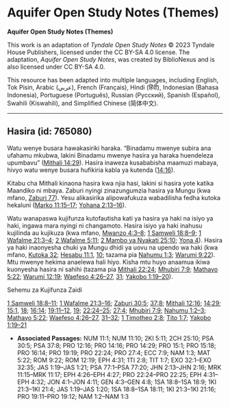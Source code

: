 # Aquifer Open Study Notes (Themes)

**Aquifer Open Study Notes (Themes)**

This work is an adaptation of *Tyndale Open Study Notes* © 2023 Tyndale House Publishers, licensed under the CC BY\-SA 4\.0 license. The adaptation, *Aquifer Open Study Notes*, was created by BiblioNexus and is also licensed under CC BY\-SA 4\.0\.

This resource has been adapted into multiple languages, including English, Tok Pisin, Arabic (عربي), French (Français), Hindi (हिंदी), Indonesian (Bahasa Indonesia), Portuguese (Português), Russian (Русский), Spanish (Español), Swahili (Kiswahili), and Simplified Chinese (简体中文).



--------------------------------

## Hasira (id: 765080)

Watu wenye busara hawakasiriki haraka. “Binadamu mwenye subira ana ufahamu mkubwa, lakini Binadamu mwenye hasira ya haraka huendeleza upumbavu” ([Mithali 14:29](https://ref.ly/Prov14:29)). Hasira inaweza kusababisha maamuzi mabaya, hivyo watu wenye busara hufikiria kabla ya kutenda ([14:16](https://ref.ly/Prov14:16)).

Kitabu cha Mithali kinaona hasira kwa njia hasi, lakini si hasira yote katika Maandiko ni mbaya. Zaburi nyingi zinazungumzia hasira ya Mungu (kwa mfano, [Zaburi 77](https://ref.ly/Ps77:1-Ps77:20)). Yesu alikasirika alipowafukuza wabadilisha fedha kutoka hekaluni ([Marko 11:15–17](https://ref.ly/Mark11:15-Mark11:17); [Yohana 2:13–16](https://ref.ly/John2:13-John2:16)).

Watu wanapaswa kujifunza kutofautisha kati ya hasira ya haki na isiyo ya haki, ingawa mara nyingi ni changamoto. Hasira isiyo ya haki inahusu kujilinda au kujikuza (kwa mfano, [Mwanzo 4:3–8](https://ref.ly/Gen4:3-Gen4:8); [1 Samweli 18:8–9](https://ref.ly/1Sam18:8-1Sam18:9); [1 Wafalme 21:3–4](https://ref.ly/1Kgs21:3-1Kgs21:4); [2 Wafalme 5:11](https://ref.ly/2Kgs5:11); [2 Mambo ya Nyakati 25:10](https://ref.ly/2Chr25:10); [Yona 4](https://ref.ly/Jonah4:1-Jonah4:11)). Hasira ya haki inaonyesha chuki ya Mungu dhidi ya uovu na upendo wa haki (kwa mfano, [Kutoka 32](https://ref.ly/Exod32:1-Exod32:35); [Hesabu 11:1](https://ref.ly/Num11:1), [10](https://ref.ly/Num11:10); tazama pia [Nahumu 1:3](https://ref.ly/Nah1:3); [Warumi 9:22](https://ref.ly/Rom9:22)). Mtu mwenye hekima anaelewa hali hiyo. Kisha mtu huyo anaamua ikiwa kuonyesha hasira ni sahihi (tazama pia [Mithali 22:24](https://ref.ly/Prov22:24); [Mhubiri 7:9](https://ref.ly/Eccl7:9); [Mathayo 5:22](https://ref.ly/Matt5:22); [Warumi 12:19](https://ref.ly/Rom12:19); [Waefeso 4:26–27](https://ref.ly/Eph4:26-Eph4:27), [31](https://ref.ly/Eph4:31); [Yakobo 1:19–20](https://ref.ly/Jas1:19-Jas1:20)).

Sehemu za Kujifunza Zaidi

[1 Samweli 18:8–11](https://ref.ly/1Sam18:8-1Sam18:11); [1 Wafalme 21:3–16](https://ref.ly/1Kgs21:3-1Kgs21:16); [Zaburi 30:5](https://ref.ly/Ps30:5); [37:8](https://ref.ly/Ps37:8); [Mithali 12:16](https://ref.ly/Prov12:16); [14:29](https://ref.ly/Prov14:29); [15:1](https://ref.ly/Prov15:1), [18](https://ref.ly/Prov15:18); [16:14](https://ref.ly/Prov16:14); [19:11–12](https://ref.ly/Prov19:11-Prov19:12), [19](https://ref.ly/Prov19:19); [22:24–25](https://ref.ly/Prov22:24-Prov22:25); [27:4](https://ref.ly/Prov27:4); [Mhubiri 7:9](https://ref.ly/Eccl7:9); [Nahumu 1:2–3](https://ref.ly/Nah1:2-Nah1:3); [Mathayo 5:22](https://ref.ly/Matt5:22); [Waefeso 4:26–27](https://ref.ly/Eph4:26-Eph4:27), [31–32](https://ref.ly/Eph4:31-Eph4:32); [1 Timotheo 2:8](https://ref.ly/1Tim2:8); [Tito 1:7](https://ref.ly/Titus1:7); [Yakobo 1:19–21](https://ref.ly/Jas1:19-Jas1:21)

* **Associated Passages:** NUM 11:1; NUM 11:10; 2KI 5:11; 2CH 25:10; PSA 30:5; PSA 37:8; PRO 12:16; PRO 14:16; PRO 14:29; PRO 15:1; PRO 15:18; PRO 16:14; PRO 19:19; PRO 22:24; PRO 27:4; ECC 7:9; NAM 1:3; MAT 5:22; ROM 9:22; ROM 12:19; EPH 4:31; 1TI 2:8; TIT 1:7; EXO 32:1–EXO 32:35; JAS 1:19–JAS 1:21; PSA 77:1–PSA 77:20; JHN 2:13–JHN 2:16; MRK 11:15–MRK 11:17; EPH 4:26–EPH 4:27; PRO 22:24–PRO 22:25; EPH 4:31–EPH 4:32; JON 4:1–JON 4:11; GEN 4:3–GEN 4:8; 1SA 18:8–1SA 18:9; 1KI 21:3–1KI 21:4; JAS 1:19–JAS 1:20; 1SA 18:8–1SA 18:11; 1KI 21:3–1KI 21:16; PRO 19:11–PRO 19:12; NAM 1:2–NAM 1:3

